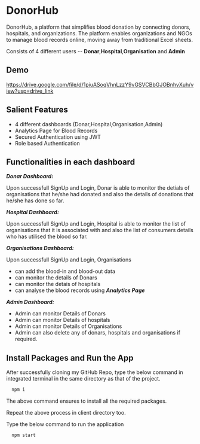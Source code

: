 # DonorHub

DonorHub, a platform that simplifies blood donation by connecting donors, hospitals, and organizations. The platform enables organizations and NGOs to manage blood records online, moving away from traditional Excel sheets.

Consists of 4 different users -- **Donar**,**Hospital**,**Organisation** and **Admin**

## Demo

https://drive.google.com/file/d/1piuASoqVhnLzzY9vGSVCBbGJOBnhvXuh/view?usp=drive_link

## Salient Features

- 4 different dashboards (Donar,Hospital,Organisation,Admin)
- Analytics Page for Blood Records
- Secured Authentication using JWT
- Role based Authentication

## Functionalities in each dashboard

**_Donar Dashboard:_**

Upon successfull SignUp and Login, Donar is able to monitor the detials of organisations that he/she had donated and also the details of donations that he/she has done so far.

**_Hospital Dashboard:_**

Upon successfull SignUp and Login, Hospital is able to monitor the list of organisations that it is associated with and also the list of consumers details who has utilised the blood so far.

**_Organisations Dashboard:_**

Upon successfull SignUp and Login, Organisations

- can add the blood-in and blood-out data
- can monitor the details of Donars
- can monitor the detais of hospitals
- can analyse the blood records using **_Analytics Page_**

**_Admin Dashboard:_**

- Admin can monitor Details of Donars
- Admin can monitor Details of hospitals
- Admin can monitor Details of Organisations
- Admin can also delete any of donars, hospitals and organisations if required.

## Install Packages and Run the App

After successfully cloning my GitHub Repo, type the below command in integrated terminal in the same directory as that of the project.

```bash
  npm i
```

The above command ensures to install all the required packages.

Repeat the above process in client directory too.

Type the below command to run the application

```bash
  npm start
```
